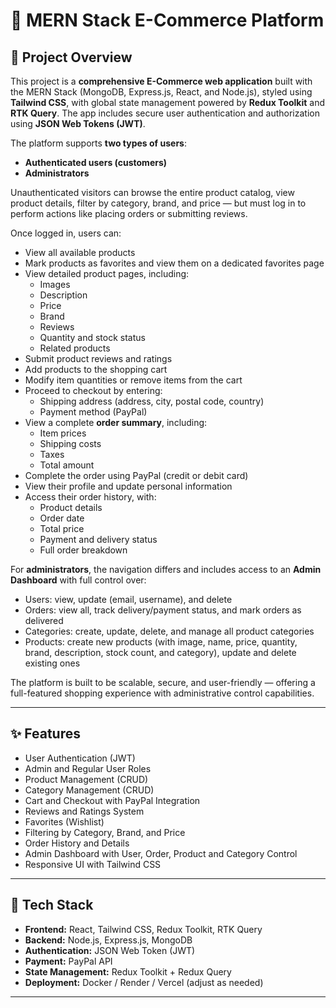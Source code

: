 # 🛒 MERN Stack E-Commerce Platform

## 📖 Project Overview

This project is a **comprehensive E-Commerce web application** built with the MERN Stack (MongoDB, Express.js, React, and Node.js), styled using **Tailwind CSS**, with global state management powered by **Redux Toolkit** and **RTK Query**. The app includes secure user authentication and authorization using **JSON Web Tokens (JWT)**.

The platform supports **two types of users**:  
- **Authenticated users (customers)**
- **Administrators**

Unauthenticated visitors can browse the entire product catalog, view product details, filter by category, brand, and price — but must log in to perform actions like placing orders or submitting reviews.

Once logged in, users can:
- View all available products
- Mark products as favorites and view them on a dedicated favorites page
- View detailed product pages, including:
  - Images
  - Description
  - Price
  - Brand
  - Reviews
  - Quantity and stock status
  - Related products
- Submit product reviews and ratings
- Add products to the shopping cart
- Modify item quantities or remove items from the cart
- Proceed to checkout by entering:
  - Shipping address (address, city, postal code, country)
  - Payment method (PayPal)
- View a complete **order summary**, including:
  - Item prices
  - Shipping costs
  - Taxes
  - Total amount
- Complete the order using PayPal (credit or debit card)
- View their profile and update personal information
- Access their order history, with:
  - Product details
  - Order date
  - Total price
  - Payment and delivery status
  - Full order breakdown

For **administrators**, the navigation differs and includes access to an **Admin Dashboard** with full control over:

- Users: view, update (email, username), and delete
- Orders: view all, track delivery/payment status, and mark orders as delivered
- Categories: create, update, delete, and manage all product categories
- Products: create new products (with image, name, price, quantity, brand, description, stock count, and category), update and delete existing ones

The platform is built to be scalable, secure, and user-friendly — offering a full-featured shopping experience with administrative control capabilities.

---

## ✨ Features

- User Authentication (JWT)
- Admin and Regular User Roles
- Product Management (CRUD)
- Category Management (CRUD)
- Cart and Checkout with PayPal Integration
- Reviews and Ratings System
- Favorites (Wishlist)
- Filtering by Category, Brand, and Price
- Order History and Details
- Admin Dashboard with User, Order, Product and Category Control
- Responsive UI with Tailwind CSS

---

## 🧰 Tech Stack

- **Frontend:** React, Tailwind CSS, Redux Toolkit, RTK Query
- **Backend:** Node.js, Express.js, MongoDB
- **Authentication:** JSON Web Token (JWT)
- **Payment:** PayPal API
- **State Management:** Redux Toolkit + Redux Query
- **Deployment:** Docker / Render / Vercel (adjust as needed)

---
